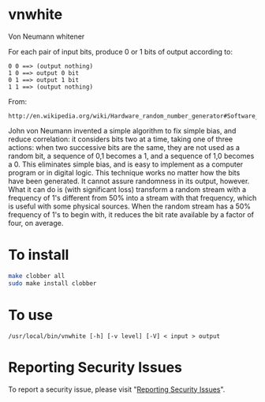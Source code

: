# vnwhite

Von Neumann whitener

For each pair of input bits, produce 0 or 1 bits of output according to:

    0 0 ==> (output nothing)
    1 0 ==> output 0 bit
    0 1 ==> output 1 bit
    1 1 ==> (output nothing)

From:

    http://en.wikipedia.org/wiki/Hardware_random_number_generator#Software_whitening

John von Neumann invented a simple algorithm to fix simple bias, and
reduce correlation: it considers bits two at a time, taking one of
three actions: when two successive bits are the same, they are not used
as a random bit, a sequence of 0,1 becomes a 1, and a sequence of 1,0
becomes a 0. This eliminates simple bias, and is easy to implement as
a computer program or in digital logic. This technique works no matter
how the bits have been generated. It cannot assure randomness in its
output, however. What it can do is (with significant loss) transform a
random stream with a frequency of 1's different from 50% into a stream
with that frequency, which is useful with some physical sources. When
the random stream has a 50% frequency of 1's to begin with, it reduces
the bit rate available by a factor of four, on average.


# To install

```sh
make clobber all
sudo make install clobber
```


# To use

```
/usr/local/bin/vnwhite [-h] [-v level] [-V] < input > output
```


# Reporting Security Issues

To report a security issue, please visit "[Reporting Security Issues](https://github.com/lcn2/vnwhite/security/policy)".
